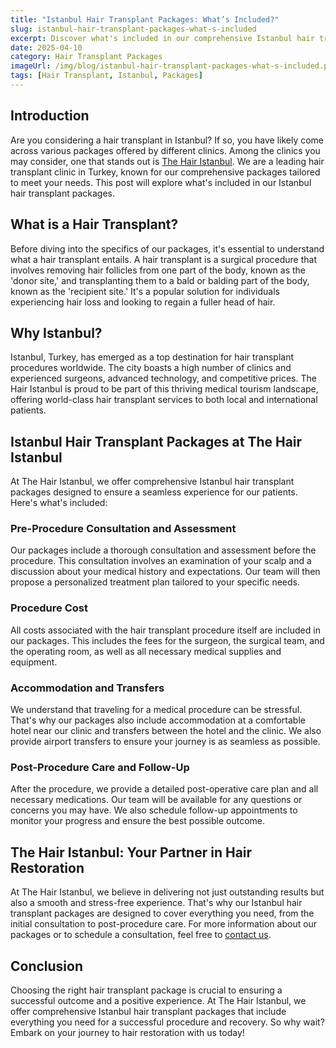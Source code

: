 ```yaml
---
title: "Istanbul Hair Transplant Packages: What’s Included?"
slug: istanbul-hair-transplant-packages-what-s-included
excerpt: Discover what's included in our comprehensive Istanbul hair transplant packages at The Hair Istanbul. 
date: 2025-04-10
category: Hair Transplant Packages
imageUrl: /img/blog/istanbul-hair-transplant-packages-what-s-included.png
tags: [Hair Transplant, Istanbul, Packages]
---
```


<h2>Introduction</h2>

<p>Are you considering a hair transplant in Istanbul? If so, you have likely come across various packages offered by different clinics. Among the clinics you may consider, one that stands out is <a href="https://thehairistanbul.com">The Hair Istanbul</a>. We are a leading hair transplant clinic in Turkey, known for our comprehensive packages tailored to meet your needs. This post will explore what's included in our Istanbul hair transplant packages.</p>

<h2>What is a Hair Transplant?</h2>

<p>Before diving into the specifics of our packages, it's essential to understand what a hair transplant entails. A hair transplant is a surgical procedure that involves removing hair follicles from one part of the body, known as the 'donor site,' and transplanting them to a bald or balding part of the body, known as the 'recipient site.' It's a popular solution for individuals experiencing hair loss and looking to regain a fuller head of hair.</p>

<h2>Why Istanbul?</h2>

<p>Istanbul, Turkey, has emerged as a top destination for hair transplant procedures worldwide. The city boasts a high number of clinics and experienced surgeons, advanced technology, and competitive prices. The Hair Istanbul is proud to be part of this thriving medical tourism landscape, offering world-class hair transplant services to both local and international patients.</p>

<h2>Istanbul Hair Transplant Packages at The Hair Istanbul</h2>

<p>At The Hair Istanbul, we offer comprehensive Istanbul hair transplant packages designed to ensure a seamless experience for our patients. Here's what's included:</p>

<h3>Pre-Procedure Consultation and Assessment</h3>

<p>Our packages include a thorough consultation and assessment before the procedure. This consultation involves an examination of your scalp and a discussion about your medical history and expectations. Our team will then propose a personalized treatment plan tailored to your specific needs.</p>

<h3>Procedure Cost</h3>

<p>All costs associated with the hair transplant procedure itself are included in our packages. This includes the fees for the surgeon, the surgical team, and the operating room, as well as all necessary medical supplies and equipment.</p>

<h3>Accommodation and Transfers</h3>

<p>We understand that traveling for a medical procedure can be stressful. That's why our packages also include accommodation at a comfortable hotel near our clinic and transfers between the hotel and the clinic. We also provide airport transfers to ensure your journey is as seamless as possible.</p>

<h3>Post-Procedure Care and Follow-Up</h3>

<p>After the procedure, we provide a detailed post-operative care plan and all necessary medications. Our team will be available for any questions or concerns you may have. We also schedule follow-up appointments to monitor your progress and ensure the best possible outcome.</p>

<h2>The Hair Istanbul: Your Partner in Hair Restoration</h2>

<p>At The Hair Istanbul, we believe in delivering not just outstanding results but also a smooth and stress-free experience. That's why our Istanbul hair transplant packages are designed to cover everything you need, from the initial consultation to post-procedure care. For more information about our packages or to schedule a consultation, feel free to <a href="https://thehairistanbul.com/contact">contact us</a>.</p>

<h2>Conclusion</h2>

<p>Choosing the right hair transplant package is crucial to ensuring a successful outcome and a positive experience. At The Hair Istanbul, we offer comprehensive Istanbul hair transplant packages that include everything you need for a successful procedure and recovery. So why wait? Embark on your journey to hair restoration with us today!</p>